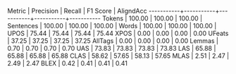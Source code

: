 Metric     | Precision |    Recall |  F1 Score | AligndAcc
-----------+-----------+-----------+-----------+-----------
Tokens     |    100.00 |    100.00 |    100.00 |
Sentences  |    100.00 |    100.00 |    100.00 |
Words      |    100.00 |    100.00 |    100.00 |
UPOS       |     75.44 |     75.44 |     75.44 |     75.44
XPOS       |      0.00 |      0.00 |      0.00 |      0.00
UFeats     |     37.25 |     37.25 |     37.25 |     37.25
AllTags    |      0.00 |      0.00 |      0.00 |      0.00
Lemmas     |      0.70 |      0.70 |      0.70 |      0.70
UAS        |     73.83 |     73.83 |     73.83 |     73.83
LAS        |     65.88 |     65.88 |     65.88 |     65.88
CLAS       |     58.62 |     57.65 |     58.13 |     57.65
MLAS       |      2.51 |      2.47 |      2.49 |      2.47
BLEX       |      0.42 |      0.41 |      0.41 |      0.41
